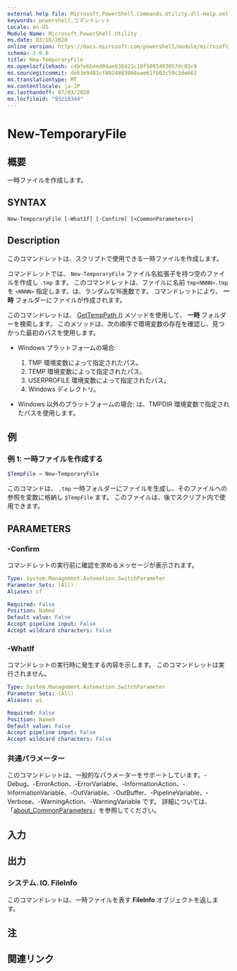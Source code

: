 ```yaml
---
external help file: Microsoft.PowerShell.Commands.Utility.dll-Help.xml
keywords: powershell,コマンドレット
Locale: en-US
Module Name: Microsoft.PowerShell.Utility
ms.date: 03/16/2020
online version: https://docs.microsoft.com/powershell/module/microsoft.powershell.utility/new-temporaryfile?view=powershell-7&WT.mc_id=ps-gethelp
schema: 2.0.0
title: New-TemporaryFile
ms.openlocfilehash: c4bfe6b4ed04ae638421c18f5095403057dc03c9
ms.sourcegitcommit: de63e9481cf8024883060aae61fb02c59c2de662
ms.translationtype: MT
ms.contentlocale: ja-JP
ms.lasthandoff: 07/03/2020
ms.locfileid: "93210344"
---
```

# New-TemporaryFile

## 概要
一時ファイルを作成します。

## SYNTAX

```
New-TemporaryFile [-WhatIf] [-Confirm] [<CommonParameters>]
```

## Description

このコマンドレットは、スクリプトで使用できる一時ファイルを作成します。

コマンドレットでは、 `New-TemporaryFile` ファイル名拡張子を持つ空のファイルを作成し `.tmp` ます。
このコマンドレットは、ファイルに名前 `tmp<NNNN>.tmp` を `<NNNN>` 指定します。は、ランダムな16進数です。
コマンドレットにより、 **一時** フォルダーにファイルが作成されます。

このコマンドレットは、 [GetTempPath ()](/dotnet/api/system.io.path.gettemppath) メソッドを使用して、 **一時** フォルダーを検索します。 このメソッドは、次の順序で環境変数の存在を確認し、見つかった最初のパスを使用します。

- Windows プラットフォームの場合:

  1. TMP 環境変数によって指定されたパス。
  1. TEMP 環境変数によって指定されたパス。
  1. USERPROFILE 環境変数によって指定されたパス。
  1. Windows ディレクトリ。

- Windows 以外のプラットフォームの場合: は、TMPDIR 環境変数で指定されたパスを使用します。

## 例

### 例 1: 一時ファイルを作成する

```powershell
$TempFile = New-TemporaryFile
```

このコマンドは、 `.tmp` 一時フォルダーにファイルを生成し、そのファイルへの参照を変数に格納し `$TempFile` ます。 このファイルは、後でスクリプト内で使用できます。

## PARAMETERS

### -Confirm

コマンドレットの実行前に確認を求めるメッセージが表示されます。

```yaml
Type: System.Management.Automation.SwitchParameter
Parameter Sets: (All)
Aliases: cf

Required: False
Position: Named
Default value: False
Accept pipeline input: False
Accept wildcard characters: False
```

### -WhatIf

コマンドレットの実行時に発生する内容を示します。
このコマンドレットは実行されません。

```yaml
Type: System.Management.Automation.SwitchParameter
Parameter Sets: (All)
Aliases: wi

Required: False
Position: Named
Default value: False
Accept pipeline input: False
Accept wildcard characters: False
```

### 共通パラメーター

このコマンドレットは、一般的なパラメーターをサポートしています。-Debug、-ErrorAction、-ErrorVariable、-InformationAction、-InformationVariable、-OutVariable、-OutBuffer、-PipelineVariable、-Verbose、-WarningAction、-WarningVariable です。 詳細については、「[about_CommonParameters](../Microsoft.PowerShell.Core/About/about_CommonParameters.md)」を参照してください。

## 入力

## 出力

### システム. IO. FileInfo

このコマンドレットは、一時ファイルを表す **FileInfo** オブジェクトを返します。

## 注

## 関連リンク
